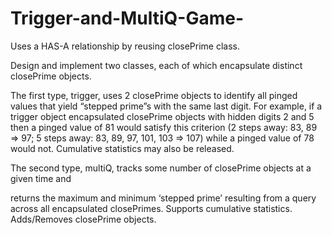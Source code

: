 # Trigger-and-MultiQ-Game-
Uses a HAS-A relationship by reusing closePrime class.

Design and implement two classes, each of which encapsulate distinct closePrime objects. 

 

The first type, trigger, uses 2 closePrime objects to identify all pinged values that 
yield “stepped prime”s with the same last digit.  For example, if a trigger object 
encapsulated closePrime objects with hidden digits 2 and 5 then a pinged value of 81 
would satisfy this criterion (2 steps away: 83, 89 => 97; 5 steps away: 83, 89, 97, 
101, 103 => 107) while a pinged value of 78 would not. Cumulative statistics may also
be released.

The second type, multiQ, tracks some number of closePrime objects at a given time and

returns the maximum and minimum ‘stepped prime’ resulting from a query across all 
encapsulated closePrimes. Supports cumulative statistics. Adds/Removes closePrime objects.

